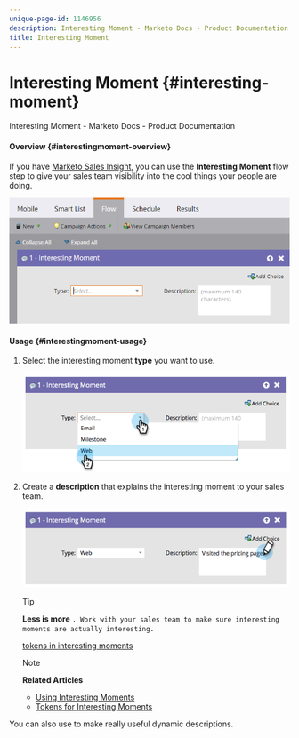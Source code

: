 ```yaml
---
unique-page-id: 1146956
description: Interesting Moment - Marketo Docs - Product Documentation
title: Interesting Moment
---
```


# Interesting Moment {#interesting-moment}

Interesting Moment - Marketo Docs - Product Documentation

#### Overview {#interestingmoment-overview}

If you have [Marketo Sales Insight](http://docs.marketo.com/display/docs/assets/sales-insight.php), you can use the **Interesting Moment** flow step to give your sales team visibility into the cool things your people are doing.

![](assets/image2016-1-27-11-3a0-3a21.png)

#### Usage {#interestingmoment-usage}

1. Select the interesting moment **type** you want to use.

   ![](assets/image2014-9-22-10-3a49-3a51.png)

1. Create a **description** that explains the interesting moment to your sales team.

   ![](assets/image2014-9-22-10-3a49-3a55.png)

   >[!TIP]
   >
   >**Less is more** `. Work with your sales team to make sure interesting moments are actually interesting.`

   [tokens in interesting moments](../../../../../welcome-to-marketo-docs/product-docs/marketo-sales-insight/msi-for-salesforce/features/tabs-in-the-msi-panel/interesting-moments-(msi)/tokens-for-interesting-moments.md)

   >[!NOTE]
   >
   >**Related Articles**
   >
   >    
   >    
   >    * [Using Interesting Moments](../../../../../welcome-to-marketo-docs/product-docs/marketo-sales-insight/msi-for-salesforce/features/tabs-in-the-msi-panel/interesting-moments-(msi)/using-interesting-moments.md)
   >    * [Tokens for Interesting Moments](../../../../../welcome-to-marketo-docs/product-docs/marketo-sales-insight/msi-for-salesforce/features/tabs-in-the-msi-panel/interesting-moments-(msi)/tokens-for-interesting-moments.md)
   >    
   >

You can also use  to make really useful dynamic descriptions. 